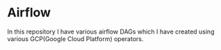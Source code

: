 # Airflow

In this repository I have various airflow DAGs which I have created using various GCP(Google Cloud Platform) operators.
